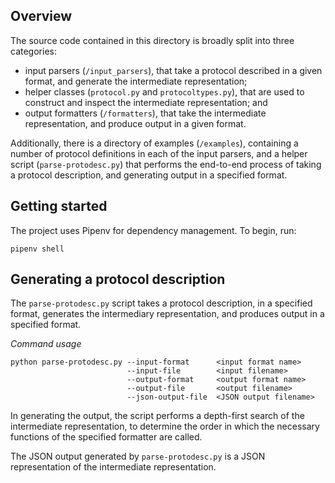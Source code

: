 Overview
--------

The source code contained in this directory is broadly split into three categories:
  - input parsers (`/input_parsers`), that take a protocol described in a given format, and generate the intermediate representation;
  - helper classes (`protocol.py` and `protocoltypes.py`), that are used to construct and inspect the intermediate representation; and
  - output formatters (`/formatters`), that take the intermediate representation, and produce output in a given format.
 
 Additionally, there is a directory of examples (`/examples`), containing a number of protocol definitions in each of the input parsers,
 and a helper script (`parse-protodesc.py`) that performs the end-to-end process of taking a protocol description, and generating output in a specified format.
 
 Getting started 
 ---------------
 
 The project uses Pipenv for dependency management. To begin, run:
 
 ```
 pipenv shell
 ```
 
 Generating a protocol description
 ---------------------------------
 
 The `parse-protodesc.py` script takes a protocol description, in a specified format, generates the intermediary representation,
 and produces output in a specified format. 
 
 *Command usage*
 
 ```
 python parse-protodesc.py --input-format      <input format name>
                           --input-file        <input filename>
                           --output-format     <output format name>
                           --output-file       <output filename>
                           --json-output-file  <JSON output filename>
```

In generating the output, the script performs a depth-first search of the intermediate representation, to determine the order
in which the necessary functions of the specified formatter are called. 

The JSON output generated by `parse-protodesc.py` is a JSON representation of the intermediate representation.
